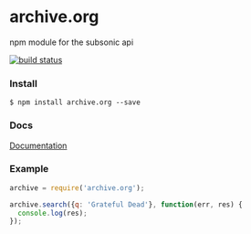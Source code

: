 archive.org
========

npm module for the subsonic api

[![build status](https://secure.travis-ci.org/switz/archive.org.png)](http://travis-ci.org/switz/archive.org)

### Install

```
$ npm install archive.org --save
```

### Docs
[Documentation](http://saewitz.com/subsonic/doc/classes/Archive.html)

### Example

```javascript
archive = require('archive.org');

archive.search({q: 'Grateful Dead'}, function(err, res) {
  console.log(res);
});
```

